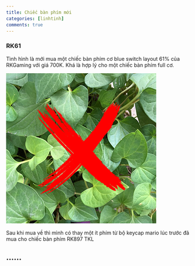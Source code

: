 ```yaml
---
title: Chiếc bàn phím mới
categories: [linhtinh]
comments: true
---
```


### RK61

Tình hình là mới mua một chiếc bàn phím cơ blue switch layout 61% của RKGaming với giá 700K. Khá là hợp lý cho một chiếc bàn phím full cơ.

<img  src="/assets/img/diep-ca-mtf.jpg">

Sau khi mua về thì mình có thay một ít phím từ bộ keycap mario lúc trước đã mua cho chiếc bàn phím RK897 TKL

......
------

